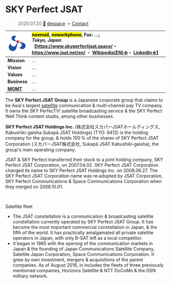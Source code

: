 # SKY Perfect JSAT
> 2020.07.20 [🚀](../../index/index.md) [despace](../index.md) → [Contact](../contact.md)

|[![](../f/con/s/sky_perfect_jsat_logo1_thumb.png)](../f/con/s/sky_perfect_jsat_logo1.png)|<mark>noemail</mark>, <mark>noworkphone</mark>, Fax: …;<br> *Tokyo, Japan*<br> 【<https://www.skyperfectjsat.space/>・ <https://www.jsat.net/en/> ・ [Wikipedia(EN) ⎆](https://en.wikipedia.org/wiki/SKY_Perfect_JSAT)・ [LinkedIn ⎆](https://www.linkedin.com/company/sky-perfect-jsat-holdings-inc/about/)】|
|:--|:--|
|**Mission**|…|
|**Vision**|…|
|**Values**|…|
|**Business**|…|
|**[MGMT](../mgmt.md)**|…|

The **SKY Perfect JSAT Group** is a Japanese corporate group that claims to be Asia's largest [satellite](sc.md) communication & multi‑channel pay TV company. It owns the SKY PerfecTV! satellite broadcasting service & the SKY Perfect Well Think content studio, among other businesses.

**SKY Perfect JSAT Holdings Inc.** (株式会社スカパーJSATホールディングス, Kabushiki-gaisha Sukapā JSAT Holdings) (TYO: 9412) is the holding company for the group, & holds 100 % of the shares of SKY Perfect JSAT Corporation (スカパーJSAT株式会社, Sukapā JSAT Kabushiki-gaisha), the group's main operating company.

JSAT & SKY Perfect transferred their stock to a joint holding company, SKY Perfect JSAT Corporation, on 2007.04.02. SKY Perfect JSAT Corporation changed its name to SKY Perfect JSAT Holdings Inc. on 2008.06.27. The SKY Perfect JSAT Corporation name was re‑adopted by JSAT Corporation, SKY Perfect Communications & Space Communications Corporation when they merged on 2008.10.01.

<p style="page-break-after:always"> </p>

Satellite fleet

   - The JSAT constellation is a communication & broadcasting satellite constellation currently operated by SKY Perfect JSAT Group. It has become the most important commercial constellation in Japan, & the fifth of the world. It has practically amalgamated all private satellite operators in Japan, with only B-SAT left as a local competitor.
   - It began in 1985 with the opening of the communication markets in Japan & the founding of Japan Communications Satellite Company, Satellite Japan Corporation, Space Communications Corporation. It grew by own investment, mergers & acquisitions of the parent companies. As of August 2016, in includes the fleets of three previously mentioned companies, Horizons Satellite & NTT DoCoMo & the DSN military network.

